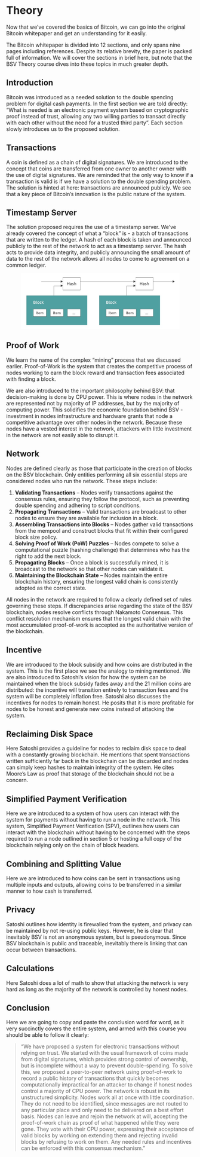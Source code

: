 # Theory

Now that we’ve covered the basics of Bitcoin, we can go into the original Bitcoin whitepaper and get an understanding for it easily.

The Bitcoin whitepaper is divided into 12 sections, and only spans nine pages including references. Despite its relative brevity, the paper is packed full of information. We will cover the sections in brief here, but note that the BSV Theory course dives into these topics in much greater depth.

## Introduction

Bitcoin was introduced as a needed solution to the double spending problem for digital cash payments. In the first section we are told directly: “What is needed is an electronic payment system based on cryptographic proof instead of trust, allowing any two willing parties to transact directly with each other without the need for a trusted third party”. Each section slowly introduces us to the proposed solution.

## Transactions

A coin is defined as a chain of digital signatures. We are introduced to the concept that coins are transferred from one owner to another owner with the use of digital signatures. We are reminded that the only way to know if a transaction is valid is if we have a solution to the double spending problem. The solution is hinted at here: transactions are announced publicly. We see that a key piece of Bitcoin’s innovation is the public nature of the system.

## Timestamp Server

The solution proposed requires the use of a timestamp server. We’ve already covered the concept of what a “block” is - a batch of transactions that are written to the ledger. A hash of each block is taken and announced publicly to the rest of the network to act as a timestamp server. The hash acts to provide data integrity, and publicly announcing the small amount of data to the rest of the network allows all nodes to come to agreement on a common ledger.

<figure><img src="../../academy/BSV Basics: Protocol and Design/.gitbook/assets/image.png" alt=""><figcaption></figcaption></figure>

## Proof of Work

We learn the name of the complex “mining” process that we discussed earlier. Proof-of-Work is the system that creates the competitive process of nodes working to earn the block reward and transaction fees associated with finding a block.

We are also introduced to the important philosophy behind BSV: that decision-making is done by CPU power. This is where nodes in the network are represented not by majority of IP addresses, but by the majority of computing power. This solidifies the economic foundation behind BSV - investment in nodes infrastructure and hardware grants that node a competitive advantage over other nodes in the network. Because these nodes have a vested interest in the network, attackers with little investment in the network are not easily able to disrupt it.

## Network

Nodes are defined clearly as those that participate in the creation of blocks on the BSV blockchain. Only entities performing all six essential steps are considered nodes who run the network. These steps include:

1. **Validating Transactions** – Nodes verify transactions against the consensus rules, ensuring they follow the protocol, such as preventing double spending and adhering to script conditions.
2. **Propagating Transactions** – Valid transactions are broadcast to other nodes to ensure they are available for inclusion in a block.
3. **Assembling Transactions into Blocks** – Nodes gather valid transactions from the mempool and construct blocks that fit within their configured block size policy.
4. **Solving Proof of Work (PoW) Puzzles** – Nodes compete to solve a computational puzzle (hashing challenge) that determines who has the right to add the next block.
5. **Propagating Blocks** – Once a block is successfully mined, it is broadcast to the network so that other nodes can validate it.
6. **Maintaining the Blockchain State** – Nodes maintain the entire blockchain history, ensuring the longest valid chain is consistently adopted as the correct state.

All nodes in the network are required to follow a clearly defined set of rules governing these steps. If discrepancies arise regarding the state of the BSV blockchain, nodes resolve conflicts through Nakamoto Consensus. This conflict resolution mechanism ensures that the longest valid chain with the most accumulated proof-of-work is accepted as the authoritative version of the blockchain.

## Incentive

We are introduced to the block subsidy and how coins are distributed in the system. This is the first place we see the analogy to mining mentioned. We are also introduced to Satoshi’s vision for how the system can be maintained when the block subsidy fades away and the 21 million coins are distributed: the incentive will transition entirely to transaction fees and the system will be completely inflation free. Satoshi also discusses the incentives for nodes to remain honest. He posits that it is more profitable for nodes to be honest and generate new coins instead of attacking the system.

## Reclaiming Disk Space

Here Satoshi provides a guideline for nodes to reclaim disk space to deal with a constantly growing blockchain. He mentions that spent transactions written sufficiently far back in the blockchain can be discarded and nodes can simply keep hashes to maintain integrity of the system. He cites Moore’s Law as proof that storage of the blockchain should not be a concern.

## Simplified Payment Verification

Here we are introduced to a system of how users can interact with the system for payments without having to run a node in the network. This system, Simplified Payment Verification (SPV), outlines how users can interact with the blockchain without having to be concerned with the steps required to run a node outlined in section 5 or hosting a full copy of the blockchain relying only on the chain of block headers.

## Combining and Splitting Value

Here we are introduced to how coins can be sent in transactions using multiple inputs and outputs, allowing coins to be transferred in a similar manner to how cash is transferred.

## Privacy

Satoshi outlines how identity is firewalled from the system, and privacy can be maintained by not re-using public keys. However, he is clear that inevitably BSV is not an anonymous system, but is pseudonymous. Since BSV blockchain is public and traceable, inevitably there is linking that can occur between transactions.

## Calculations

Here Satoshi does a lot of math to show that attacking the network is very hard as long as the majority of the network is controlled by honest nodes.

## Conclusion

Here we are going to copy and paste the conclusion word for word, as it very succinctly covers the entire system, and armed with this course you should be able to follow it clearly:

> “We have proposed a system for electronic transactions without relying on trust. We started with the usual framework of coins made from digital signatures, which provides strong control of ownership, but is incomplete without a way to prevent double-spending. To solve this, we proposed a peer-to-peer network using proof-of-work to record a public history of transactions that quickly becomes computationally impractical for an attacker to change if honest nodes control a majority of CPU power. The network is robust in its unstructured simplicity. Nodes work all at once with little coordination. They do not need to be identified, since messages are not routed to any particular place and only need to be delivered on a best effort basis. Nodes can leave and rejoin the network at will, accepting the proof-of-work chain as proof of what happened while they were gone. They vote with their CPU power, expressing their acceptance of valid blocks by working on extending them and rejecting invalid blocks by refusing to work on them. Any needed rules and incentives can be enforced with this consensus mechanism.”







